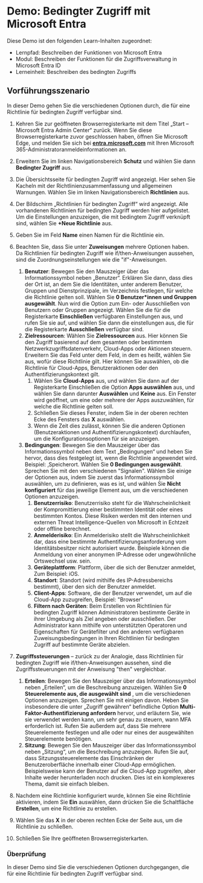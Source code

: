 <!---
---
Demo: Title: Bedingter Zugriff in Azure AD Learning Path/Module/Unit: Lernpfad: Beschreiben der Funktionen von Microsoft Entra; Modul 3: Beschreiben der Zugriffsverwaltungsfunktionen von Microsoft Entra ID; Lerneinheit 2: Erklären des bedingten Zugriffs
---
--->

# Demo: Bedingter Zugriff mit Microsoft Entra

Diese Demo ist den folgenden Learn-Inhalten zugeordnet:

- Lernpfad: Beschreiben der Funktionen von Microsoft Entra
- Modul: Beschreiben der Funktionen für die Zugriffsverwaltung in Microsoft Entra ID
- Lerneinheit: Beschreiben des bedingten Zugriffs

## Vorführungsszenario

In dieser Demo gehen Sie die verschiedenen Optionen durch, die für eine Richtlinie für bedingten Zugriff verfügbar sind.

1. Kehren Sie zur geöffneten Browserregisterkarte mit dem Titel „Start – Microsoft Entra Admin Center“ zurück.  Wenn Sie diese Browserregisterkarte zuvor geschlossen haben, öffnen Sie Microsoft Edge, und melden Sie sich bei **[entra.microsoft.com](https://entra.microsoft.com)** mit Ihren Microsoft 365-Administratoranmeldeinformationen an.

1. Erweitern Sie im linken Navigationsbereich **Schutz** und wählen Sie dann **Bedingter Zugriff** aus.

1. Die Übersichtsseite für bedingten Zugriff wird angezeigt.  Hier sehen Sie Kacheln mit der Richtlinienzusammenfassung und allgemeinen Warnungen.  Wählen Sie im linken Navigationsbereich **Richtlinien** aus.

1. Der Bildschirm „Richtlinien für bedingten Zugriff“ wird angezeigt. Alle vorhandenen Richtlinien für bedingten Zugriff werden hier aufgelistet. Um die Einstellungen anzuzeigen, die mit bedingtem Zugriff verknüpft sind, wählen Sie **+Neue Richtlinie** aus.

1. Geben Sie im Feld **Name** einen Namen für die Richtlinie ein.

1. Beachten Sie, dass Sie unter **Zuweisungen** mehrere Optionen haben.  Da Richtlinien für bedingten Zugriff wie if/then-Anweisungen aussehen, sind die Zuordnungseinstellungen wie die "if"-Anweisungen.
    1. **Benutzer**: Bewegen Sie den Mauszeiger über das Informationssymbol neben „Benutzer“. Erklären Sie dann, dass dies der Ort ist, an dem Sie die Identitäten, unter anderem Benutzer, Gruppen und Dienstprinzipale, im Verzeichnis festlegen, für welche die Richtlinie gelten soll. Wählen Sie **0 Benutzer*innen und Gruppen ausgewählt**.  Nun wird die Option zum Ein- oder Ausschließen von Benutzern oder Gruppen angezeigt. Wählen Sie die für die Registerkarte **Einschließen** verfügbaren Einstellungen aus, und rufen Sie sie auf, und wählen Sie dann die einstellungen aus, die für die Registerkarte **Ausschließen**  verfügbar sind.
    1. **Zielressourcen**: Wählen Sie **Zielressourcen** aus.  Hier können Sie den Zugriff basierend auf dem gesamten oder bestimmtem Netzwerkzugriffsdatenverkehr, Cloud-Apps oder Aktionen steuern.  Erweitern Sie das Feld unter dem Feld, in dem es heißt, wählen Sie aus, wofür diese Richtlinie gilt.  Hier können Sie auswählen, ob die Richtlinie für Cloud-Apps, Benutzeraktionen oder den Authentifizierungskontext gilt.  
        1. Wählen Sie **Cloud-Apps** aus, und wählen Sie dann auf der Registerkarte Einschließen die Option **Apps auswählen** aus, und wählen Sie dann darunter **Auswählen** und **Keine** aus. Ein Fenster wird geöffnet, um eine oder mehrere der Apps auszuwählen, für welche die Richtlinie gelten soll.
        1. Schließen Sie dieses Fenster, indem Sie in der oberen rechten Ecke des Fensters das **X** auswählen.
        1. Wenn die Zeit dies zulässt, können Sie die anderen Optionen (Benutzeraktionen und Authentifizierungskontext) durchlaufen, um die Konfigurationsoptionen für sie anzuzeigen.
    1. **Bedingungen**: Bewegen Sie den Mauszeiger über das Informationssymbol neben dem Text „Bedingungen“ und heben Sie hervor, dass dies festgelegt ist, wenn die Richtlinie angewendet wird. Beispiel: ‚Speicherort. Wählen Sie **0 Bedingungen ausgewählt**. Sprechen Sie mit den verschiedenen "Signalen".   Wählen Sie einige der Optionen aus, indem Sie zuerst das Informationssymbol auswählen, um zu definieren, was es ist, und wählen Sie **Nicht konfiguriert** für das jeweilige Element aus, um die verschiedenen Optionen anzuzeigen.
        1. **Benutzerrisiko**: Benutzerrisiko steht für die Wahrscheinlichkeit der Kompromittierung einer bestimmten Identität oder eines bestimmten Kontos. Diese Risiken werden mit den internen und externen Threat Intelligence-Quellen von Microsoft in Echtzeit oder offline berechnet.
        1. **Anmelderisiko**: Ein Anmelderisiko stellt die Wahrscheinlichkeit dar, dass eine bestimmte Authentifizierungsanforderung vom Identitätsbesitzer nicht autorisiert wurde. Beispiele können die Anmeldung von einer anonymen IP-Adresse oder ungewöhnliche Ortswechsel usw. sein.
        1. **Geräteplattform**: Plattform, über die sich der Benutzer anmeldet, Zum Beispiel: iOS.
        1. **Standort**: Standort (wird mithilfe des IP-Adressbereichs bestimmt), über den sich der Benutzer anmeldet.
        1. **Client-Apps**: Software, die der Benutzer verwendet, um auf die Cloud-App zuzugreifen, Beispiel: "Browser"
        1. **Filtern nach Geräten**: Beim Erstellen von Richtlinien für bedingten Zugriff können Administratoren bestimmte Geräte in ihrer Umgebung als Ziel angeben oder ausschließen. Der Administrator kann mithilfe von unterstützten Operatoren und Eigenschaften für Gerätefilter und den anderen verfügbaren Zuweisungsbedingungen in Ihren Richtlinien für bedingten Zugriff auf bestimmte Geräte abzielen.

1. **Zugriffssteuerungen** – zurück zu der Analogie, dass Richtlinien für bedingten Zugriff wie if/then-Anweisungen aussehen, sind die Zugriffssteuerungen mit der Anweisung "then" vergleichbar.
    1. **Erteilen**: Bewegen Sie den Mauszeiger über das Informationssymbol neben „Erteilen“, um die Beschreibung anzuzeigen.  Wählen Sie **0 Steuerelemente aus, die ausgewählt sind** , um die verschiedenen Optionen anzuzeigen.  Sprechen Sie mit einigen davon.  Heben Sie insbesondere die unter „Zugriff gewähren“ befindliche Option **Multi-Faktor-Authentifizierung anfordern** hervor, und erläutern Sie, wie sie verwendet werden kann, um sehr genau zu steuern, wann MFA erforderlich ist.   Rufen Sie außerdem auf, dass Sie mehrere Steuerelemente festlegen und alle oder nur eines der ausgewählten Steuerelemente benötigen.
    1. **Sitzung**: Bewegen Sie den Mauszeiger über das Informationssymbol neben „Sitzung“, um die Beschreibung anzuzeigen.  Rufen Sie auf, dass Sitzungssteuerelemente das Einschränken der Benutzeroberfläche innerhalb einer Cloud-App ermöglichen.  Beispielsweise kann der Benutzer auf die Cloud-App zugreifen, aber Inhalte weder herunterladen noch drucken.  Dies ist ein komplexeres Thema, damit sie einfach bleiben.

1. Nachdem eine Richtlinie konfiguriert wurde, können Sie eine Richtlinie aktivieren, indem Sie **Ein** auswählen, dann drücken Sie die Schaltfläche **Erstellen**, um eine Richtlinie zu erstellen.

1. Wählen Sie das **X** in der oberen rechten Ecke der Seite aus, um die Richtlinie zu schließen.

1. Schließen Sie Ihre geöffneten Browserregisterkarten.

### Überprüfung

In dieser Demo sind Sie die verschiedenen Optionen durchgegangen, die für eine Richtlinie für bedingten Zugriff verfügbar sind.
